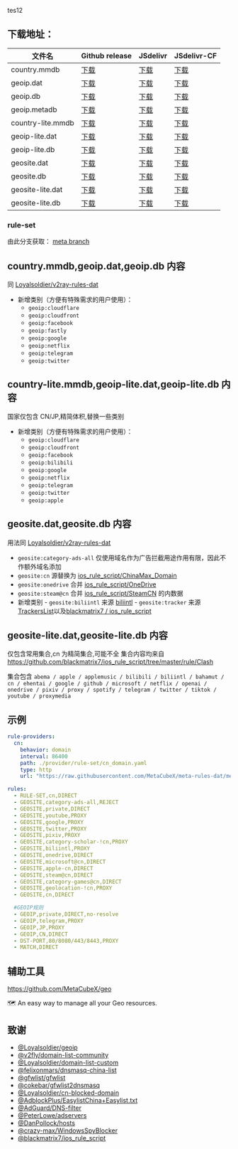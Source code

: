 tes12

## **下载地址**：

| 文件名            | Github release                                                                                 | JSdelivr                                                                               | JSdelivr-CF                                                                                  |
| ----------------- | ---------------------------------------------------------------------------------------------- | -------------------------------------------------------------------------------------- | -------------------------------------------------------------------------------------------- |
| country.mmdb      | [下载](https://github.com/MetaCubeX/meta-rules-dat/releases/download/latest/country.mmdb)      | [下载](https://cdn.jsdelivr.net/gh/MetaCubeX/meta-rules-dat@release/country.mmdb)      | [下载](https://testingcf.jsdelivr.net/gh/MetaCubeX/meta-rules-dat@release/country.mmdb)      |
| geoip.dat         | [下载](https://github.com/MetaCubeX/meta-rules-dat/releases/download/latest/geoip.dat)         | [下载](https://cdn.jsdelivr.net/gh/MetaCubeX/meta-rules-dat@release/geoip.dat)         | [下载](https://testingcf.jsdelivr.net/gh/MetaCubeX/meta-rules-dat@release/geoip.dat)         |
| geoip.db          | [下载](https://github.com/MetaCubeX/meta-rules-dat/releases/download/latest/geoip.db)          | [下载](https://cdn.jsdelivr.net/gh/MetaCubeX/meta-rules-dat@release/geoip.db)          | [下载](https://testingcf.jsdelivr.net/gh/MetaCubeX/meta-rules-dat@release/geoip.db)          |
| geoip.metadb      | [下载](https://github.com/MetaCubeX/meta-rules-dat/releases/download/latest/geoip.metadb)      | [下载](https://cdn.jsdelivr.net/gh/MetaCubeX/meta-rules-dat@release/geoip.metadb)      | [下载](https://testingcf.jsdelivr.net/gh/MetaCubeX/meta-rules-dat@release/geoip.metadb)      |
| country-lite.mmdb | [下载](https://github.com/MetaCubeX/meta-rules-dat/releases/download/latest/country-lite.mmdb) | [下载](https://cdn.jsdelivr.net/gh/MetaCubeX/meta-rules-dat@release/country-lite.mmdb) | [下载](https://testingcf.jsdelivr.net/gh/MetaCubeX/meta-rules-dat@release/country-lite.mmdb) |
| geoip-lite.dat    | [下载](https://github.com/MetaCubeX/meta-rules-dat/releases/download/latest/geoip-lite.dat)    | [下载](https://cdn.jsdelivr.net/gh/MetaCubeX/meta-rules-dat@release/geoip-lite.dat)    | [下载](https://testingcf.jsdelivr.net/gh/MetaCubeX/meta-rules-dat@release/geoip-lite.dat)    |
| geoip-lite.db     | [下载](https://github.com/MetaCubeX/meta-rules-dat/releases/download/latest/geoip-lite.db)     | [下载](https://cdn.jsdelivr.net/gh/MetaCubeX/meta-rules-dat@release/geoip-lite.db)     | [下载](https://testingcf.jsdelivr.net/gh/MetaCubeX/meta-rules-dat@release/geoip-lite.db)     |
| geosite.dat       | [下载](https://github.com/MetaCubeX/meta-rules-dat/releases/download/latest/geosite.dat)       | [下载](https://cdn.jsdelivr.net/gh/MetaCubeX/meta-rules-dat@release/geosite.dat)       | [下载](https://testingcf.jsdelivr.net/gh/MetaCubeX/meta-rules-dat@release/geosite.dat)       |
| geosite.db        | [下载](https://github.com/MetaCubeX/meta-rules-dat/releases/download/latest/geosite.db)        | [下载](https://cdn.jsdelivr.net/gh/MetaCubeX/meta-rules-dat@release/geosite.db)        | [下载](https://testingcf.jsdelivr.net/gh/MetaCubeX/meta-rules-dat@release/geosite.db)        |
| geosite-lite.dat  | [下载](https://github.com/MetaCubeX/meta-rules-dat/releases/download/latest/geosite-lite.dat)  | [下载](https://cdn.jsdelivr.net/gh/MetaCubeX/meta-rules-dat@release/geosite-lite.dat)  | [下载](https://testingcf.jsdelivr.net/gh/MetaCubeX/meta-rules-dat@release/geosite-lite.dat)  |
| geosite-lite.db   | [下载](https://github.com/MetaCubeX/meta-rules-dat/releases/download/latest/geosite-lite.db)   | [下载](https://cdn.jsdelivr.net/gh/MetaCubeX/meta-rules-dat@release/geosite-lite.db)   | [下载](https://testingcf.jsdelivr.net/gh/MetaCubeX/meta-rules-dat@release/geosite-lite.db)   |

### **rule-set**

由此分支获取： [meta branch](https://github.com/MetaCubeX/meta-rules-dat/tree/meta)

## **country.mmdb,geoip.dat,geoip.db 内容**

同 [Loyalsoldier/v2ray-rules-dat](https://github.com/Loyalsoldier/v2ray-rules-dat)

- 新增类别（方便有特殊需求的用户使用）：
  - `geoip:cloudflare`
  - `geoip:cloudfront`
  - `geoip:facebook`
  - `geoip:fastly`
  - `geoip:google`
  - `geoip:netflix`
  - `geoip:telegram`
  - `geoip:twitter`

## **country-lite.mmdb,geoip-lite.dat,geoip-lite.db 内容**

国家仅包含 CN/JP,精简体积,替换一些类别

- 新增类别（方便有特殊需求的用户使用）：
  - `geoip:cloudflare`
  - `geoip:cloudfront`
  - `geoip:facebook`
  - `geoip:bilibili`
  - `geoip:google`
  - `geoip:netflix`
  - `geoip:telegram`
  - `geoip:twitter`
  - `geoip:apple`

## **geosite.dat,geosite.db 内容**

用法同 [Loyalsoldier/v2ray-rules-dat](https://github.com/Loyalsoldier/v2ray-rules-dat)

- `geosite:category-ads-all` 仅使用域名作为广告拦截用途作用有限，因此不作额外域名添加
- `geosite:cn` 源替换为 [ios_rule_script/ChinaMax_Domain](https://github.com/blackmatrix7/ios_rule_script/tree/master/rule/Clash/ChinaMax)
- `geosite:onedrive` 合并 [ios_rule_script/OneDrive](https://github.com/blackmatrix7/ios_rule_script/tree/master/rule/Clash/OneDrive)
- `geosite:steam@cn` 合并 [ios_rule_script/SteamCN](https://github.com/blackmatrix7/ios_rule_script/tree/master/rule/Clash/SteamCN) 的内数据
- 新增类别 - `geosite:biliintl` 来源 [biliintl](https://raw.githubusercontent.com/xishang0128/rules/main/biliintl.list) - `geosite:tracker` 来源 [TrackersList](https://trackerslist.com/#/zh)以及[blackmatrix7
  /
  ios_rule_script](https://github.com/blackmatrix7/ios_rule_script/tree/master/rule/Clash/PrivateTracker)

## **geosite-lite.dat,geosite-lite.db 内容**

仅包含常用集合,cn 为精简集合,可能不全
集合内容均来自 https://github.com/blackmatrix7/ios_rule_script/tree/master/rule/Clash

集合包含 `abema / apple / applemusic / bilibili / biliintl / bahamut / cn / ehentai / google / github / microsoft / netflix / openai / onedrive / pixiv / proxy / spotify / telegram / twitter / tiktok / youtube / proxymedia`

## **示例**

```yaml
rule-providers:
  cn:
    behavior: domain
    interval: 86400
    path: ./provider/rule-set/cn_domain.yaml
    type: http
    url: "https://raw.githubusercontent.com/MetaCubeX/meta-rules-dat/meta/geo/geosite/cn.yaml"

rules:
  - RULE-SET,cn,DIRECT
  - GEOSITE,category-ads-all,REJECT
  - GEOSITE,private,DIRECT
  - GEOSITE,youtube,PROXY
  - GEOSITE,google,PROXY
  - GEOSITE,twitter,PROXY
  - GEOSITE,pixiv,PROXY
  - GEOSITE,category-scholar-!cn,PROXY
  - GEOSITE,biliintl,PROXY
  - GEOSITE,onedrive,DIRECT
  - GEOSITE,microsoft@cn,DIRECT
  - GEOSITE,apple-cn,DIRECT
  - GEOSITE,steam@cn,DIRECT
  - GEOSITE,category-games@cn,DIRECT
  - GEOSITE,geolocation-!cn,PROXY
  - GEOSITE,cn,DIRECT

  #GEOIP规则
  - GEOIP,private,DIRECT,no-resolve
  - GEOIP,telegram,PROXY
  - GEOIP,JP,PROXY
  - GEOIP,CN,DIRECT
  - DST-PORT,80/8080/443/8443,PROXY
  - MATCH,DIRECT
```

## 辅助工具

https://github.com/MetaCubeX/geo

🗺 An easy way to manage all your Geo resources.

## 致谢

- [@Loyalsoldier/geoip](https://github.com/Loyalsoldier/geoip)
- [@v2fly/domain-list-community](https://github.com/v2fly/domain-list-community)
- [@Loyalsoldier/domain-list-custom](https://github.com/Loyalsoldier/domain-list-custom)
- [@felixonmars/dnsmasq-china-list](https://github.com/felixonmars/dnsmasq-china-list)
- [@gfwlist/gfwlist](https://github.com/gfwlist/gfwlist)
- [@cokebar/gfwlist2dnsmasq](https://github.com/cokebar/gfwlist2dnsmasq)
- [@Loyalsoldier/cn-blocked-domain](https://github.com/Loyalsoldier/cn-blocked-domain)
- [@AdblockPlus/EasylistChina+Easylist.txt](https://easylist-downloads.adblockplus.org/easylistchina+easylist.txt)
- [@AdGuard/DNS-filter](https://kb.adguard.com/en/general/adguard-ad-filters#dns-filter)
- [@PeterLowe/adservers](https://pgl.yoyo.org/adservers)
- [@DanPollock/hosts](https://someonewhocares.org/hosts)
- [@crazy-max/WindowsSpyBlocker](https://github.com/crazy-max/WindowsSpyBlocker)
- [@blackmatrix7/ios_rule_script](https://github.com/blackmatrix7/ios_rule_script)
